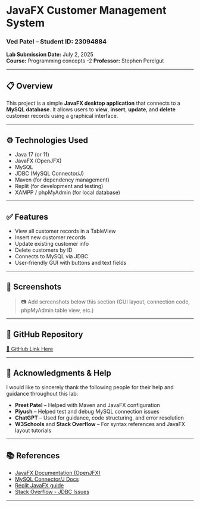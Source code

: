 # JavaFX Customer Management System

### Ved Patel – Student ID: 23094884  
**Lab Submission Date:** July 2, 2025  
**Course:** Programming concepts -2
**Professor:** Stephen Perelgut

---

## 📋 Overview

This project is a simple **JavaFX desktop application** that connects to a **MySQL database**. It allows users to **view**, **insert**, **update**, and **delete** customer records using a graphical interface.

---

## ⚙️ Technologies Used

- Java 17 (or 11)
- JavaFX (OpenJFX)
- MySQL
- JDBC (MySQL Connector/J)
- Maven (for dependency management)
- Replit (for development and testing)
- XAMPP / phpMyAdmin (for local database)

---

## ✅ Features

- View all customer records in a TableView
- Insert new customer records
- Update existing customer info
- Delete customers by ID
- Connects to MySQL via JDBC
- User-friendly GUI with buttons and text fields

---

## 📸 Screenshots

> 📷 Add screenshots below this section (GUI layout, connection code, phpMyAdmin table view, etc.)

---

## 🔗 GitHub Repository

[🔗 GitHub Link Here](https://github.com/vedkhatasana/LAB-2-Replit.git)

---

## 🙏 Acknowledgments & Help

I would like to sincerely thank the following people for their help and guidance throughout this lab:

- **Preet Patel** – Helped with Maven and JavaFX configuration
- **Piyush** – Helped test and debug MySQL connection issues
- **ChatGPT** – Used for guidance, code structuring, and error resolution  
- **W3Schools** and **Stack Overflow** – For syntax references and JavaFX layout tutorials

---

## 📚 References

- [JavaFX Documentation (OpenJFX)](https://openjfx.io/)
- [MySQL Connector/J Docs](https://dev.mysql.com/doc/connector-j/8.3/en/)
- [Replit JavaFX guide](https://replit.com)
- [Stack Overflow - JDBC Issues](https://stackoverflow.com)

---
